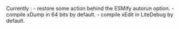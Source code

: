Currently :
	- restore some action behind the ESMify autorun option.
	- compile xDump in 64 bits by default.
	- compile xEdit in LiteDebug by default.
	
